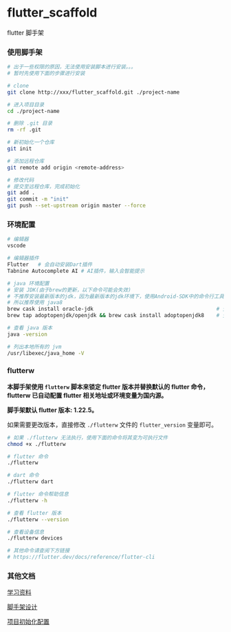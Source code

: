 # flutter_scaffold

flutter 脚手架

### 使用脚手架

```bash
# 出于一些权限的原因，无法使用安装脚本进行安装。。。
# 暂时先使用下面的步骤进行安装

# clone
git clone http://xxx/flutter_scaffold.git ./project-name

# 进入项目目录
cd ./project-name

# 删除 .git 目录
rm -rf .git

# 新初始化一个仓库
git init

# 添加远程仓库
git remote add origin <remote-address>

# 修改代码
# 提交至远程仓库，完成初始化
git add .
git commit -m "init"
git push --set-upstream origin master --force
```

### 环境配置

```bash
# 编辑器
vscode

# 编辑器插件
Flutter   # 会自动安装Dart插件
Tabnine Autocomplete AI # AI插件，输入会智能提示
```

```bash
# java 环境配置
# 安装 JDK(由于brew的更新，以下命令可能会失效)
# 不推荐安装最新版本的jdk，因为最新版本的jdk环境下，使用Android-SDK中的命令行工具时，会发生各种报错
# 所以推荐使用 java8
brew cask install oracle-jdk                                        # 安装最新的版本(不推荐)
brew tap adoptopenjdk/openjdk && brew cask install adoptopenjdk8    # 安装java8

# 查看 java 版本
java -version

# 列出本地所有的 jvm
/usr/libexec/java_home -V
```

### flutterw

**本脚手架使用 `flutterw` 脚本来锁定 flutter 版本并替换默认的 flutter 命令，flutterw 已自动配置 flutter 相关地址或环境变量为国内源。**

**脚手架默认 flutter 版本: 1.22.5。**

如果需要更改版本，直接修改 `./flutterw` 文件的 `flutter_version` 变量即可。

```bash
# 如果 ./flutterw 无法执行，使用下面的命令将其变为可执行文件
chmod +x ./flutterw

# flutter 命令
./flutterw

# dart 命令
./flutterw dart

# flutter 命令帮助信息
./flutterw -h

# 查看 flutter 版本
./flutterw --version

# 查看设备信息
./flutterw devices

# 其他命令请查阅下方链接
# https://flutter.dev/docs/reference/flutter-cli
```

### 其他文档

[学习资料](./docs/学习资料.md)

[脚手架设计](./docs/脚手架设计.md)

[项目初始化配置](./docs/项目初始化配置.md)
